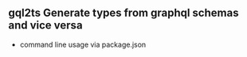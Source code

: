 ## gql2ts Generate types from graphql schemas and vice versa

- command line usage via package.json

